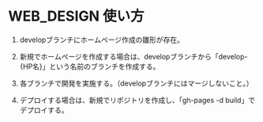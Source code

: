 # WEB_DESIGN 使い方

1. developブランチにホームページ作成の雛形が存在。

2. 新規でホームページを作成する場合は、developブランチから「develop-{HP名}」という名前のブランチを作成する。
 
3. 各ブランチで開発を実施する。（developブランチにはマージしないこと。）
 
4. デプロイする場合は、新規でリポジトリを作成し、「gh-pages -d build」でデプロイする。
 

